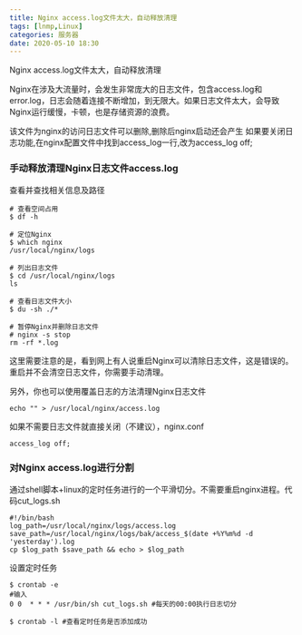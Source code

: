 ```yaml
---
title: Nginx access.log文件太大，自动释放清理  
tags: [lnmp,Linux]
categories: 服务器
date: 2020-05-10 18:30
---
```




Nginx access.log文件太大，自动释放清理

Nginx在涉及大流量时，会发生非常庞大的日志文件，包含access.log和error.log，日志会随着连接不断增加，到无限大。如果日志文件太大，会导致Nginx运行缓慢，卡顿，也是存储资源的浪费。

该文件为nginx的访问日志文件可以删除,删除后nginx启动还会产生
如果要关闭日志功能,在nginx配置文件中找到access_log一行,改为access_log off;

### 手动释放清理Nginx日志文件access.log

查看并查找相关信息及路径

    # 查看空间占用
    $ df -h
     
    # 定位Nginx
    $ which nginx
    /usr/local/nginx/logs
     
    # 列出日志文件
    $ cd /usr/local/nginx/logs
    ls
     
    # 查看日志文件大小
    $ du -sh ./*
     
    # 暂停Nginx并删除日志文件
    # nginx -s stop
    rm -rf *.log

这里需要注意的是，看到网上有人说重启Nginx可以清除日志文件，这是错误的。重启并不会清空日志文件，你需要手动清理。

另外，你也可以使用覆盖日志的方法清理Nginx日志文件

    echo "" > /usr/local/nginx/access.log

如果不需要日志文件就直接关闭（不建议），nginx.conf

    access_log off; 

### 对Nginx access.log进行分割

通过shell脚本+linux的定时任务进行的一个平滑切分。不需要重启nginx进程。代码cut_logs.sh

    #!/bin/bash
    log_path=/usr/local/nginx/logs/access.log
    save_path=/usr/local/nginx/logs/bak/access_$(date +%Y%m%d -d 'yesterday').log
    cp $log_path $save_path && echo > $log_path

设置定时任务

    $ crontab -e
    #输入
    0 0  * * * /usr/bin/sh cut_logs.sh #每天的00:00执行日志切分
     
    $ crontab -l #查看定时任务是否添加成功




